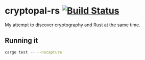 # cryptopal-rs [![Build Status](https://travis-ci.org/PierreZ/cryptopals-rs.svg?branch=master)](https://travis-ci.org/PierreZ/cryptopals-rs)

My attempt to discover cryptography and Rust at the same time.

## Running it

```bash
cargo test -- --nocapture
```
